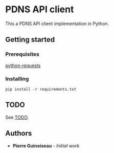 # PDNS API client

This a PDNS API client implementation in Python.

## Getting started

### Prerequisites

[python-requests](http://docs.python-requests.org/)

### Installing

```
pip install -r requirements.txt
```

## TODO

See [TODO](TODO.md).

## Authors

* **Pierre Guinoiseau** - *Initial work*
